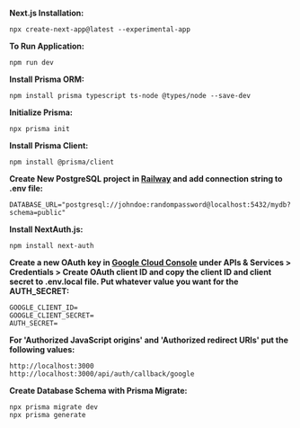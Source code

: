 **Next.js Installation:**
```
npx create-next-app@latest --experimental-app
```

**To Run Application:**
```
npm run dev
```

**Install Prisma ORM:**
```
npm install prisma typescript ts-node @types/node --save-dev
```

**Initialize Prisma:**
```
npx prisma init
```

**Install Prisma Client:**
```
npm install @prisma/client
```

**Create New PostgreSQL project in [Railway](https://railway.app) and add connection string to .env file:**
```
DATABASE_URL="postgresql://johndoe:randompassword@localhost:5432/mydb?schema=public"
```

**Install NextAuth.js:**
```
npm install next-auth
```

**Create a new OAuth key in [Google Cloud Console](https://console.cloud.google.com) under APIs & Services > Credentials > Create OAuth client ID and copy the client ID and client secret to .env.local file. Put whatever value you want for the AUTH_SECRET:**
```
GOOGLE_CLIENT_ID=
GOOGLE_CLIENT_SECRET=
AUTH_SECRET=
```

**For 'Authorized JavaScript origins' and 'Authorized redirect URIs' put the following values:**
```
http://localhost:3000
http://localhost:3000/api/auth/callback/google
```

**Create Database Schema with Prisma Migrate:**
```
npx prisma migrate dev
npx prisma generate
```

